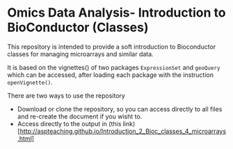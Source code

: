 # Omics Data Analysis- Introduction to BioConductor (Classes)

This repository is intended to provide a soft introduction to Bioconductor classes for managing microarrays and similar data.

It is based on the vignettes() of two packages `ExpressionSet` and `geoQuery` which can be accessed, after loading each package with the instruction `openVignette()`.

There are two ways to use the repository

- Download or clone the repository, so you can access directly to all files and re-create the document if you wisht to.
- Access directly to the output in (this link)[http://aspteaching.github.io/Introduction_2_Bioc_classes_4_microarrays.html]

